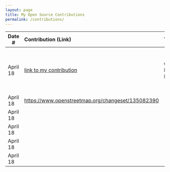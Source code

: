 ```yaml
---
layout: page
title: My Open Source Contributions
permalink: /contributions/
---
```


<!--
Type of the contribution should be "Wikipedia edit", "OpenStreet Map feature", "Documentation", "Course website", "Blog",
"Browser Add-on", etc.

The description should include a brief summary of what you did.

The link should bring us to a public page that shows your contribution. 

Replace the first row with your own contribution. 

-->





| Date #       | Contribution (Link)  | Type  | Description |
|---|:---|:---|:---|
| April 18   | [link to my contribution](https://world.openfoodfacts.org/product/8888260007234/black-pepper-sauce-sing-long)    | Open Food Facts    |   I inputted a new product that was previously not in the database    |
|   April 18  |  https://www.openstreetmap.org/changeset/135082390   |     |      |
|   April 18  |     |     |      |
|   April 18  |     |     |      |
|   April 18  |     |     |      |
|   April 18  |     |     |      |
